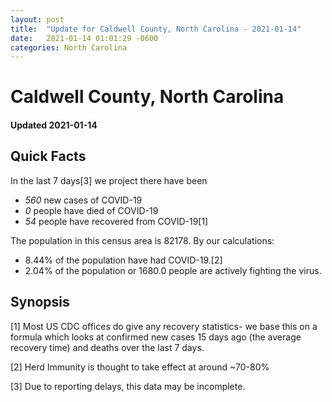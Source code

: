 ```yaml
---
layout: post
title:  "Update for Caldwell County, North Carolina - 2021-01-14"
date:   2021-01-14 01:01:29 -0600
categories: North Carolina
---
```


# Caldwell County, North Carolina
#### Updated 2021-01-14

## Quick Facts

In the last 7 days[3] we project there have been
- *560* new cases of COVID-19
- *0* people have died of COVID-19
- *54* people have recovered from COVID-19[1]

The population in this census area is 82178. By our calculations:
- 8.44% of the population have had COVID-19.[2]
- 2.04% of the population or 1680.0 people are actively fighting the virus.

## Synopsis




[1] Most US CDC offices do give any recovery statistics- we base this on a formula which looks at confirmed new cases
15 days ago (the average recovery time) and deaths over the last 7 days.

[2] Herd Immunity is thought to take effect at around ~70-80%

[3] Due to reporting delays, this data may be incomplete.
 
    